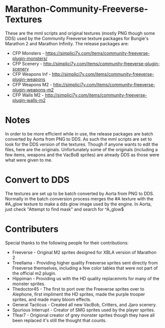 # Marathon-Community-Freeverse-Textures
These are the mml scripts and original textures (mostly PNG though some DDS) used by the Community Freeverse texture packages for Bungie's Marathon 2 and Marathon Infinity.
The release packages are:

 - CFP Monsters - https://simplici7y.com/items/community-freeverse-plugin-monsters/
 - CFP Scenery - http://simplici7y.com/items/community-freeverse-plugin-scenery
 - CFP Weapons Inf - http://simplici7y.com/items/community-freeverse-plugin-weapons
 - CFP Weapons M2 - http://simplici7y.com/items/community-freeverse-plugin-weapons-m2
 - CFP Walls M2 - http://simplici7y.com/items/community-freeverse-plugin-walls-m2

# Notes
In order to be more efficient while in use, the release packages are batch converted by Aorta from PNG to DDS. As such the mml scripts are set to look for the DDS version of the textures.
Though if anyone wants to edit the files, here are the originals.  Unfortunately some of the originals (including a few items, weapons and the VacBoB sprites) are already DDS as those were what were given to me.

# Convert to DDS
The textures are set up to be batch converted by Aorta from PNG to DDS.  Normally in the batch conversion process merges the #A texture with the #A_glow texture to make a dds glow image used by the engine.
In Aorta, just check "Attempt to find mask" and search for ^A_glow$

# Contributers
Special thanks to the following people for their contributions:
 - Freeverse - Original M2 sprites designed for XBLA version of Marathon 2
 - Treellama - Providing higher quality Freeverse sprites sent directly from Freeverse themselves, including a few color tables that were not part of the official m2 plugin.
 - Hippiman - Providing us with the HD quality replacemnts for many of the monster sprites.
 - Thedoctor45 - The first to port over the Freeverse sprites over to Alephone, first impliment the HD sprites, made the purple trooper sprites, and made many bloom effects.
 - General Tacticus - Created all new VacBob, Critters, and Jjaro scenery.
 - Spurious Interrupt - Creator of SMG sprites used by the player sprites.
 - Tfear7 - Origional creator of grey monster sprites though they have all been replaced it's still the thought that counts.
